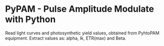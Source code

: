 PyPAM - Pulse Amplitude Modulate with Python
============================================

Read light curves and photosynthetic yield values, obtained from PyhtoPAM equipment.
Extract values as: alpha, Ik, ETR(max) and Beta.
